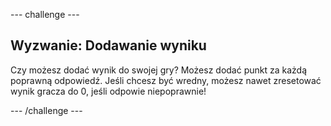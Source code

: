 \--- challenge \---

## Wyzwanie: Dodawanie wyniku

Czy możesz dodać wynik do swojej gry? Możesz dodać punkt za każdą poprawną odpowiedź. Jeśli chcesz być wredny, możesz nawet zresetować wynik gracza do 0, jeśli odpowie niepoprawnie!

\--- /challenge \---